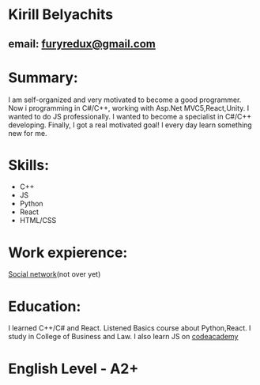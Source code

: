 # __Kirill Belyachits__
## email: furyredux@gmail.com
# __Summary:__
I am self-organized and very motivated to become a good programmer. Now i programming in C#/C++, working with Asp.Net MVC5,React,Unity. I wanted to do JS professionally. I wanted to become a specialist in C#/C++ developing. Finally, I got a real motivated goal! I every day learn something new for me.
# __Skills:__
* C++
* JS
* Python
* React
* HTML/CSS
# __Work expierence:__ 
[Social network](http://offbook-web.s3-website-us-east-1.amazonaws.com/)(not over yet)
# __Education:__
I learned C++/C# and React. Listened Basics course about Python,React. I study in College of Business and Law. I also learn JS on [codeacademy](https://www.codecademy.com/profiles/dev6252639018)
# __English Level - A2+__
